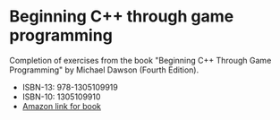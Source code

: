 # Beginning C++ through game programming
Completion of exercises from the book "Beginning C++ Through Game Programming" by Michael Dawson (Fourth Edition).

* ISBN-13: 978-1305109919
* ISBN-10: 1305109910 
* [Amazon link for book](https://www.amazon.com/Beginning-Through-Game-Programming-Fourth-ebook/dp/B00LZW07P0)
